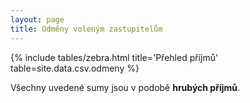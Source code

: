 ```yaml
---
layout: page
title: Odměny voleným zastupitelům
---
```


{% include tables/zebra.html title='Přehled příjmů' table=site.data.csv.odmeny %}



Všechny uvedené sumy jsou v podobě **hrubých příjmů**.
